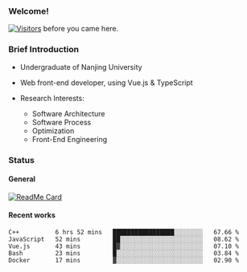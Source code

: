 ### Welcome!

[![Visitors](https://visitor-badge.laobi.icu/badge?page_id=HermitSun.HermitSun)]() before you came here.

### Brief Introduction

- Undergraduate of Nanjing University

- Web front-end developer, using Vue.js & TypeScript

- Research Interests: 
  - Software Architecture
  - Software Process
  - Optimization
  - Front-End Engineering

### Status

#### General

[![ReadMe Card](https://github-readme-stats.hermitsun.vercel.app/api?username=HermitSun&count_private=true&show_icons=true)]()

#### Recent works

<!--START_SECTION:waka-->
```text
C++          6 hrs 52 mins   █████████████████░░░░░░░░   67.66 % 
JavaScript   52 mins         ██░░░░░░░░░░░░░░░░░░░░░░░   08.62 % 
Vue.js       43 mins         █▓░░░░░░░░░░░░░░░░░░░░░░░   07.10 % 
Bash         23 mins         █░░░░░░░░░░░░░░░░░░░░░░░░   03.84 % 
Docker       17 mins         ▓░░░░░░░░░░░░░░░░░░░░░░░░   02.90 % 
```
<!--END_SECTION:waka-->
